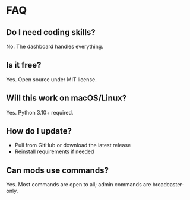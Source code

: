# FAQ

## Do I need coding skills?
No. The dashboard handles everything.

## Is it free?
Yes. Open source under MIT license.

## Will this work on macOS/Linux?
Yes. Python 3.10+ required.

## How do I update?
- Pull from GitHub or download the latest release
- Reinstall requirements if needed

## Can mods use commands?
Yes. Most commands are open to all; admin commands are broadcaster-only.